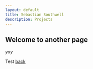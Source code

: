 ```yaml
---
layout: default
title: Sebastian Southwell
description: Projects
---
```


## Welcome to another page

_yay_

<a>Test</a>
[back](./)
